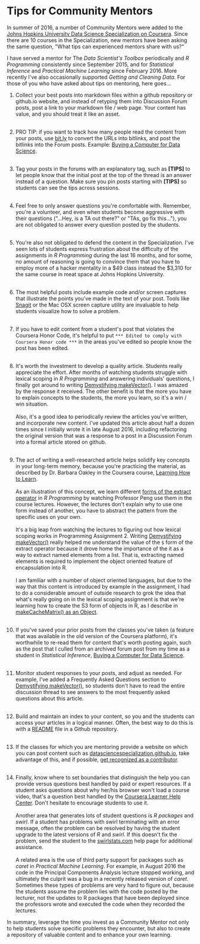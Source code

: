 # Tips for Community Mentors 

In summer of 2016, a number of Community Mentors were added to the [Johns Hopkins University Data Science Specialization on Coursera](http://bit.ly/2czgkI7). Since there are 10 courses in the Specialization, new mentors have been asking the same question, "What tips can experienced mentors share with us?"

I have served a mentor for The *Data Scientist's Toolbox* periodically and *R Programming* consistently since September 2015, and for *Statistical Inference* and *Practical Machine Learning* since February 2016. More recently I've also occasionally supported *Getting and Cleaning Data*.  For those of you who have asked about tips on mentoring, here goes...

1. Collect your best posts into markdown files within a github repository or github.io website, and instead of retyping them into Discussion Forum posts, post a link to your markdown file / web page. Your content has value, and you should treat it like an asset.<br><br>
2. PRO TIP: if you want to track how many people read the content from your posts, use [bit.ly](http://bit.ly) to convert the URLs into bitlinks, and post the bitlinks into the Forum posts. Example: [Buying a Computer for Data Science](http://bit.ly/2bHgwAY).<br><br>
3. Tag your posts in the forums with an explanatory tag, such as <strong>[TIPS]</strong> to let people know that the initial post at the top of the thread is an answer instead of a question.
Make sure you pin posts starting with <strong>[TIPS]</strong> so students can see the tips across sessions.<br><br>
4. Feel free to only answer questions you're comfortable with. Remember, you're a volunteer, and even when students become aggressive with their questions ("...Hey, is a TA out there?" or "TAs, go fix this..."), you are not obligated to answer every question posted by the students.<br><br>
5. You're also not obligated to defend the content in the Specialization. I've seen lots of students express frustration about the difficulty of the assignments in *R Programming* during the last 16 months, and for some, no amount of reasoning is going to convince them that you have to employ more of a hacker mentality in a $49 class instead the $3,310 for the same course in meat space at Johns Hopkins University.<br><br>
6. The most helpful posts include example code and/or screen captures that illustrate the points you've made in the text of your post. Tools like [Snagit](https://www.techsmith.com/snagit.html) or the Mac OSX screen capture utility are invaluable to help students visualize how to solve a problem.<br><br>
7. If you have to edit content from a student's post that violates the Coursera Honor Code, it's helpful to put `*** Edited to comply with Coursera Honor code ***`  in the areas you've edited so people know the post has been edited.<br><br>
8. It's worth the investment to develop a quality article. Students really appreciate the effort. After months of watching students struggle with lexical scoping in *R Programming* and answering individuals' questions, I finally got around to writing [Demystifying makeVector()](http://bit.ly/2bTXXfq). I was amazed by the response it received. The other benefit is that the more you have to explain concepts to the students, the more you learn, so it's a win / win situation. <br><br>Also, it's a good idea to periodically review the articles you've written, and incorporate new content.  I've updated this article about half a dozen times since I initially wrote it in late August 2016, including refactoring the original version that was a response to a post in a Discussion Forum into a formal article stored on github. <br><br>

9. The act of writing a well-researched article helps solidify key concepts in your long-term memory, because you're practicing the material, as described by Dr. Barbara Oakley in the Coursera course, [Learning How to Learn](http://bit.ly/2ceNrxk). <br><br>As an illustration of this concept, we learn different [forms of the extract operator](http://bit.ly/2bzLYTL) in *R Programming* by watching Professor Peng use them in the course lectures. However, the lectures don't explain why to use one form instead of another, you have to abstract the pattern from the specific uses on your own. <br><br>It's a big leap from watching the lectures to figuring out how lexical scoping works in Programming Assignment 2. Writing  [Demystifying makeVector()](http://bit.ly/2bTXXfq) really helped me understand the value of the `$` form of the extract operator because it drove home the importance of the it as a way to extract named elements from a list. That is, extracting named elements is required to implement the object oriented feature of encapsulation into R. <br><br> I am familiar with a number of object oriented languages, but due to the way that this content is introduced by example in the assignment, I had to do a considerable amount of outside research to grok the idea that what's really going on in the lexical scoping assignment is that we're learning how to create the S3 form of objects in R, as I describe in [makeCacheMatrix() as an Object](http://bit.ly/2byUe4e). <br><br>
10. If you've saved your prior posts from the classes you've taken (a feature that was available in the old version of the Coursera platform), it's worthwhile to re-read them for content that's worth posting again, such as the post that I culled from an archived forum post from my time as a student in *Statistical Inference*, [Buying a Computer for Data Science](http://bit.ly/2bHgwAY).<br><br>
11. Monitor student responses to your posts, and adjust as needed. For example, I've added a Frequently Asked Questions section to  [Demystifying makeVector()](http://bit.ly/2bTXXfq), so students don't have to read the entire discussion thread to see answers to the most frequently asked questions about this article.<br><br>
12. Build and maintain an index to your content, so you and the students can access your articles in a logical manner. Often, the best way to do this is with a [README](http://bit.ly/2basuUp) file in a Github repository. <br><br>
13. If the classes for which you are mentoring provide a website on which you can post content such as [datasciencespecialization.github.io](http://datasciencespecialization.github.io/index.html), take advantage of this, and if possible, [get recognized as a contributor](http://datasciencespecialization.github.io/about/). <br><br>
14. Finally, know where to set boundaries that distinguish the help you can provide versus questions best handled by paid or expert resources. If a student asks questions about why her/his browser won't load a course video, that's a question best handled by the [Coursera Learner Help Center](http://bit.ly/2c40Ati). Don't hesitate to encourage students to use it. <br><br> Another area that generates lots of student questions is *R packages* and *swirl*. If a student has problems with swirl terminating with an error message, often the problem can be resolved by having the student upgrade to the latest versions of *R* and *swirl*. If this doesn't fix the problem, send the student to the [swirlstats.com](http://swirlstats.com/help.html) help page for additional assistance. <br><br> A related area is the use of third party support for packages such as *caret* in *Practical Machine Learning*. For example, in August 2016 the code in the Principal Components Analysis lecture stopped working, and ultimately the culprit was a bug in a recently released version of *caret*. Sometimes these types of problems are very hard to figure out, because the students assume the problem lies with the code posted by the lecturer, not the updates to R packages that have been deployed since the professors wrote and executed the code when they recorded the lectures. 

In summary, leverage the time you invest as a Community Mentor not only to help students solve specific problems they encounter, but also to create a repository of valuable content and to enhance your own learning.  
